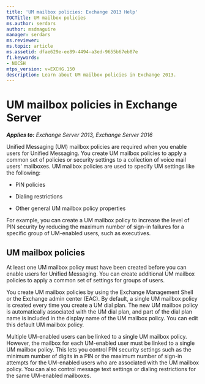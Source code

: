 ```yaml
---
title: 'UM mailbox policies: Exchange 2013 Help'
TOCTitle: UM mailbox policies
ms.author: serdars
author: msdmaguire
manager: serdars
ms.reviewer: 
ms.topic: article
ms.assetid: dfae629e-ee89-4494-a3ed-9655b67eb87e
f1.keywords:
- NOCSH
mtps_version: v=EXCHG.150
description: Learn about UM mailbox policies in Exchange 2013.
---
```


# UM mailbox policies in Exchange Server

_**Applies to:** Exchange Server 2013, Exchange Server 2016_

Unified Messaging (UM) mailbox policies are required when you enable users for Unified Messaging. You create UM mailbox policies to apply a common set of policies or security settings to a collection of voice mail users' mailboxes. UM mailbox policies are used to specify UM settings like the following:

- PIN policies

- Dialing restrictions

- Other general UM mailbox policy properties

For example, you can create a UM mailbox policy to increase the level of PIN security by reducing the maximum number of sign-in failures for a specific group of UM-enabled users, such as executives.

## UM mailbox policies

At least one UM mailbox policy must have been created before you can enable users for Unified Messaging. You can create additional UM mailbox policies to apply a common set of settings for groups of users.

You create UM mailbox policies by using the Exchange Management Shell or the Exchange admin center (EAC). By default, a single UM mailbox policy is created every time you create a UM dial plan. The new UM mailbox policy is automatically associated with the UM dial plan, and part of the dial plan name is included in the display name of the UM mailbox policy. You can edit this default UM mailbox policy.

Multiple UM-enabled users can be linked to a single UM mailbox policy. However, the mailbox for each UM-enabled user must be linked to a single UM mailbox policy. This lets you control PIN security settings such as the minimum number of digits in a PIN or the maximum number of sign-in attempts for the UM-enabled users who are associated with the UM mailbox policy. You can also control message text settings or dialing restrictions for the same UM-enabled mailboxes.
